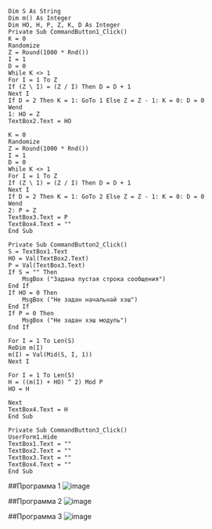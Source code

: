 ```VBA
Dim S As String
Dim m() As Integer
Dim HO, H, P, Z, K, D As Integer
Private Sub CommandButton1_Click()
K = 0
Randomize
Z = Round(1000 * Rnd())
I = 1
D = 0
While K <> 1
For I = 1 To Z
If (Z \ I) = (Z / I) Then D = D + 1
Next I
If D = 2 Then K = 1: GoTo 1 Else Z = Z - 1: K = 0: D = 0
Wend
1: HO = Z
TextBox2.Text = HO

K = 0
Randomize
Z = Round(1000 * Rnd())
I = 1
D = 0
While K <> 1
For I = 1 To Z
If (Z \ I) = (Z / I) Then D = D + 1
Next I
If D = 2 Then K = 1: GoTo 2 Else Z = Z - 1: K = 0: D = 0
Wend
2: P = Z
TextBox3.Text = P
TextBox4.Text = ""
End Sub

Private Sub CommandButton2_Click()
S = TextBox1.Text
HO = Val(TextBox2.Text)
P = Val(TextBox3.Text)
If S = "" Then
    MsgBox ("Задана пустая строка сообщения")
End If
If HO = 0 Then
    MsgBox ("Не задан начальнай хэш")
End If
If P = 0 Then
    MsgBox ("Не задан хэш модуль")
End If

For I = 1 To Len(S)
ReDim m(I)
m(I) = Val(Mid(S, I, 1))
Next I

For I = 1 To Len(S)
H = ((m(I) + HO) ^ 2) Mod P
HO = H

Next
TextBox4.Text = H
End Sub

Private Sub CommandButton3_Click()
UserForm1.Hide
TextBox1.Text = ""
TextBox2.Text = ""
TextBox3.Text = ""
TextBox4.Text = ""
End Sub
```

##Программа 1
![image](https://github.com/mvchemezov1/sequrityinfo/assets/144443468/5d4a9d5b-978b-4ec0-916a-e3c43066a8c3)

##Программа 2
![image](https://github.com/mvchemezov1/sequrityinfo/assets/144443468/96e19c5d-3330-42d4-9b8e-63f70569a075)

##Программа 3
![image](https://github.com/mvchemezov1/sequrityinfo/assets/144443468/359b54c0-73d2-4108-8e54-39b1de5390c4)


